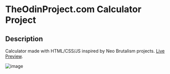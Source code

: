 # TheOdinProject.com Calculator Project

## Description
Calculator made with HTML/CSS/JS inspired by Neo Brutalism projects. [Live Preview](https://arthurpmrs.github.io/odin_calculator/).

![image](https://github.com/Arthurpmrs/odin_calculator/assets/31834336/ee3c29e3-64bb-4f75-9e0f-e0c868759744)

